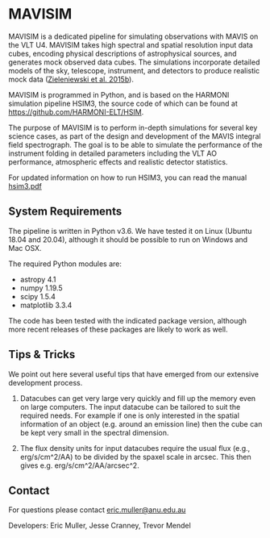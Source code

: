 # MAVISIM

MAVISIM is a dedicated pipeline for simulating observations with MAVIS on the VLT U4. MAVISIM takes high spectral and spatial resolution input data cubes, encoding physical descriptions of astrophysical sources, and generates mock observed data cubes. The simulations incorporate detailed models of the sky, telescope, instrument, and detectors to produce realistic mock data ([Zieleniewski et al. 2015b](https://doi.org/10.1093/mnras/stv1860)).

MAVISIM is programmed in Python, and is based on the HARMONI simulation pipeline HSIM3, the source code of which can be found at https://github.com/HARMONI-ELT/HSIM.

The purpose of MAVISIM is to perform in-depth simulations for several key science cases, as part of the design and development of the MAVIS integral field spectrograph. The goal is to be able to simulate the performance of the instrument folding in detailed parameters including the VLT AO performance, atmospheric effects and realistic detector statistics.

For updated information on how to run HSIM3, you can read the manual [hsim3.pdf](https://github.com/HARMONI-ELT/HSIM/blob/master/hsim/manual/hsim3.pdf)


## System Requirements
The pipeline is written in Python v3.6. We have tested it on Linux (Ubuntu 18.04 and 20.04), although it should be possible to run on Windows and Mac OSX.

The required Python modules are:
- astropy 4.1
- numpy 1.19.5
- scipy 1.5.4
- matplotlib 3.3.4

The code has been tested with the indicated package version, although more recent releases of these packages are likely to work as well.

## Tips & Tricks ##
We point out here several useful tips that have emerged from our extensive development process.

1. Datacubes can get very large very quickly and fill up the memory even on large computers. The input datacube can be tailored to suit the required needs. For example if one is only interested in the spatial information of an object (e.g. around an emission line) then the cube can be kept very small in the spectral dimension.

2. The flux density units for input datacubes require the usual flux (e.g., erg/s/cm^2/AA) to be divided by the spaxel scale in arcsec. This then gives e.g. erg/s/cm^2/AA/arcsec^2.


## Contact ##

For questions please contact eric.muller@anu.edu.au

Developers: Eric Muller, Jesse Cranney, Trevor Mendel
